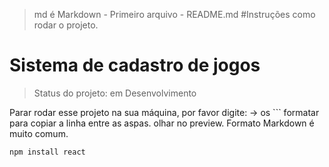 >md é Markdown - 
Primeiro arquivo - README.md
#Instruções como rodar o projeto.
<h1>Sistema de cadastro de jogos</h1>

> Status do projeto: em Desenvolvimento

Parar rodar esse projeto na sua máquina, por favor digite:
-> os ``` formatar para copiar a linha entre as aspas. olhar no preview. Formato Markdown é muito comum.
```
npm install react
```
